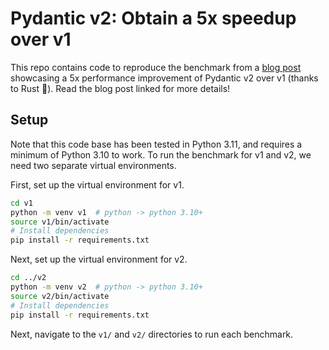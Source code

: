 # Pydantic v2: Obtain a 5x speedup over v1

This repo contains code to reproduce the benchmark from a [blog post](https://thedataquarry.com/posts/why-pydantic-v2-matters/) showcasing a 5x performance improvement of Pydantic v2 over v1 (thanks to Rust 🦀). Read the blog post linked for more details!

## Setup

Note that this code base has been tested in Python 3.11, and requires a minimum of Python 3.10 to work. To run the benchmark for v1 and v2, we need two separate virtual environments.

First, set up the virtual environment for v1.

```sh
cd v1
python -m venv v1  # python -> python 3.10+
source v1/bin/activate
# Install dependencies
pip install -r requirements.txt
```

Next, set up the virtual environment for v2.

```sh
cd ../v2
python -m venv v2  # python -> python 3.10+
source v2/bin/activate
# Install dependencies
pip install -r requirements.txt
```

Next, navigate to the `v1/` and `v2/` directories to run each benchmark.